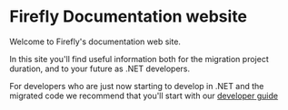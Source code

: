 ﻿# Firefly Documentation website

Welcome to Firefly's documentation web site.

In this site you'll find useful information both for the migration project duration, and to your future as .NET developers.

For developers who are just now starting to develop in .NET and the migrated code we recommend that you'll start with our [developer guide](developer-guide.html)


